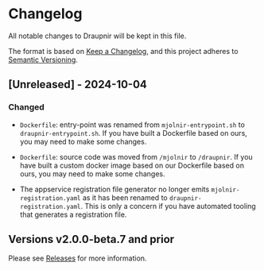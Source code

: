 <!--
SPDX-FileCopyrightText: 2024 Gnuxie <Gnuxie@protonmail.com>

SPDX-License-Identifier: CC-BY-SA-4.0
-->

# Changelog

All notable changes to Draupnir will be kept in this file.

The format is based on [Keep a Changelog](https://keepachangelog.com/en/1.1.0/),
and this project adheres to [Semantic Versioning](https://semver.org/spec/v2.0.0.html).

## [Unreleased] - 2024-10-04

### Changed

* `Dockerfile`: entry-point was renamed from `mjolnir-entrypoint.sh` to `draupnir-entrypoint.sh`.
If you have built a Dockerfile based on ours, you may need to make some changes.

* `Dockerfile`: source code was moved from `/mjolnir` to `/draupnir`. If you have built a custom
docker image based on our Dockerfile based on ours, you may need to make some changes.

* The appservice registration file generator no longer emits `mjolnir-registration.yaml`
as it has been renamed to `draupnir-registration.yaml`. This is only a concern if you have
automated tooling that generates a registration file.

## Versions v2.0.0-beta.7 and prior

Please see [Releases](https://github.com/the-draupnir-project/Draupnir/releases) for more information.

<!-- Remove me later. Currently points to releases as this is a Unreleased change.
As soon as the release is made change the note to point to the release. -->
